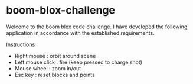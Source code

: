 # boom-blox-challenge

Welcome to the boom blox code challenge.
I have developed the following application in accordance with the established requirements.

Instructions

- Right mouse : orbit around scene
- Left mouse click : fire (keep pressed to charge shot)
- Mouse wheel : zoom in/out
- Esc key : reset blocks and points